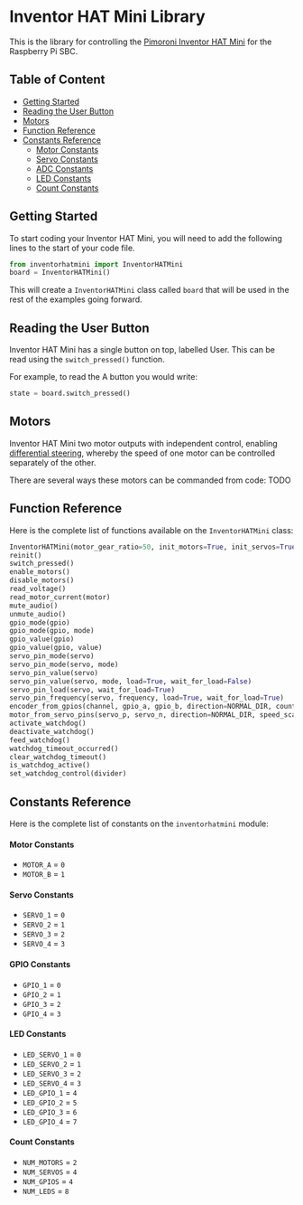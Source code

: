 # Inventor HAT Mini Library

This is the library for controlling the [Pimoroni Inventor HAT Mini](https://pimoroni.com/inventorhatmini) for the Raspberry Pi SBC.


## Table of Content
- [Getting Started](#getting-started)
- [Reading the User Button](#reading-the-user-button)
- [Motors](#motors)
- [Function Reference](#function-reference)
- [Constants Reference](#constants-reference)
  - [Motor Constants](#motor-constants)
  - [Servo Constants](#servo-constants)
  - [ADC Constants](#adc-constants)
  - [LED Constants](#led-constants)
  - [Count Constants](#count-constants)


## Getting Started

To start coding your Inventor HAT Mini, you will need to add the following lines to the start of your code file.
```python
from inventorhatmini import InventorHATMini
board = InventorHATMini()
```
This will create a `InventorHATMini` class called `board` that will be used in the rest of the examples going forward.


## Reading the User Button

Inventor HAT Mini has a single button on top, labelled User. This can be read using the `switch_pressed()` function.

For example, to read the A button you would write:

```python
state = board.switch_pressed()
```


## Motors

Inventor HAT Mini two motor outputs with independent control, enabling [differential steering](https://en.wikipedia.org/wiki/Differential_steering), whereby the speed of one motor can be controlled separately of the other.

There are several ways these motors can be commanded from code: TODO


## Function Reference

Here is the complete list of functions available on the `InventorHATMini` class:

```python
InventorHATMini(motor_gear_ratio=50, init_motors=True, init_servos=True, init_leds=True, start_muted=False)
reinit()
switch_pressed()
enable_motors()
disable_motors()
read_voltage()
read_motor_current(motor)
mute_audio()
unmute_audio()
gpio_mode(gpio)
gpio_mode(gpio, mode)
gpio_value(gpio)
gpio_value(gpio, value)
servo_pin_mode(servo)
servo_pin_mode(servo, mode)
servo_pin_value(servo)
servo_pin_value(servo, mode, load=True, wait_for_load=False)
servo_pin_load(servo, wait_for_load=True)
servo_pin_frequency(servo, frequency, load=True, wait_for_load=True)
encoder_from_gpios(channel, gpio_a, gpio_b, direction=NORMAL_DIR, counts_per_rev=ROTARY_CPR, count_microsteps=False)
motor_from_servo_pins(servo_p, servo_n, direction=NORMAL_DIR, speed_scale=DEFAULT_SPEED_SCALE, zeropoint=DEFAULT_ZEROPOINT, deadzone=DEFAULT_DEADZONE, freq=DEFAULT_FREQUENCY, mode=DEFAULT_DECAY_MODE)
activate_watchdog()
deactivate_watchdog()
feed_watchdog()
watchdog_timeout_occurred()
clear_watchdog_timeout()
is_watchdog_active()
set_watchdog_control(divider)
```


## Constants Reference

Here is the complete list of constants on the `inventorhatmini` module:

#### Motor Constants

* `MOTOR_A` = `0`
* `MOTOR_B` = `1`


#### Servo Constants

* `SERVO_1` = `0`
* `SERVO_2` = `1`
* `SERVO_3` = `2`
* `SERVO_4` = `3`


#### GPIO Constants

* `GPIO_1` = `0`
* `GPIO_2` = `1`
* `GPIO_3` = `2`
* `GPIO_4` = `3`


#### LED Constants

* `LED_SERVO_1` = `0`
* `LED_SERVO_2` = `1`
* `LED_SERVO_3` = `2`
* `LED_SERVO_4` = `3`
* `LED_GPIO_1` = `4`
* `LED_GPIO_2` = `5`
* `LED_GPIO_3` = `6`
* `LED_GPIO_4` = `7`


#### Count Constants

* `NUM_MOTORS` = `2`
* `NUM_SERVOS` = `4`
* `NUM_GPIOS` = `4`
* `NUM_LEDS` = `8`
